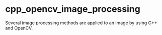 # cpp_opencv_image_processing
Several image processing methods are applied to an image by using C++ and OpenCV.
